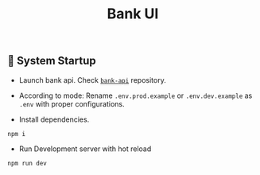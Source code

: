 <h1 id="top" align="center">Bank UI</h1>

<br/>

<h2 id="system-startup">🚀 System Startup</h2>

-   Launch bank api. Check [`bank-api`](https://github.com/staucktion/bank-api) repository.

-   According to mode: Rename `.env.prod.example` or `.env.dev.example` as `.env` with proper configurations.

-   Install dependencies.

```
npm i
```

-   Run Development server with hot reload

```
npm run dev
```
